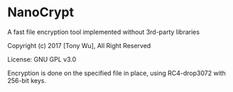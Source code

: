 # NanoCrypt
A fast file encryption tool implemented without 3rd-party libraries 

Copyright (c) 2017 [Tony Wu], All Right Reserved

License: GNU GPL v3.0

Encryption is done on the specified file in place, using RC4-drop3072 with 256-bit keys.
